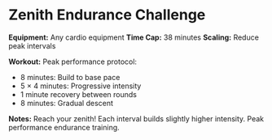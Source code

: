 # Zenith Endurance Challenge

**Equipment:** Any cardio equipment
**Time Cap:** 38 minutes
**Scaling:** Reduce peak intervals

**Workout:**
Peak performance protocol:
- 8 minutes: Build to base pace
- 5 × 4 minutes: Progressive intensity
- 1 minute recovery between rounds
- 8 minutes: Gradual descent

**Notes:** Reach your zenith! Each interval builds slightly higher intensity. Peak performance endurance training.
